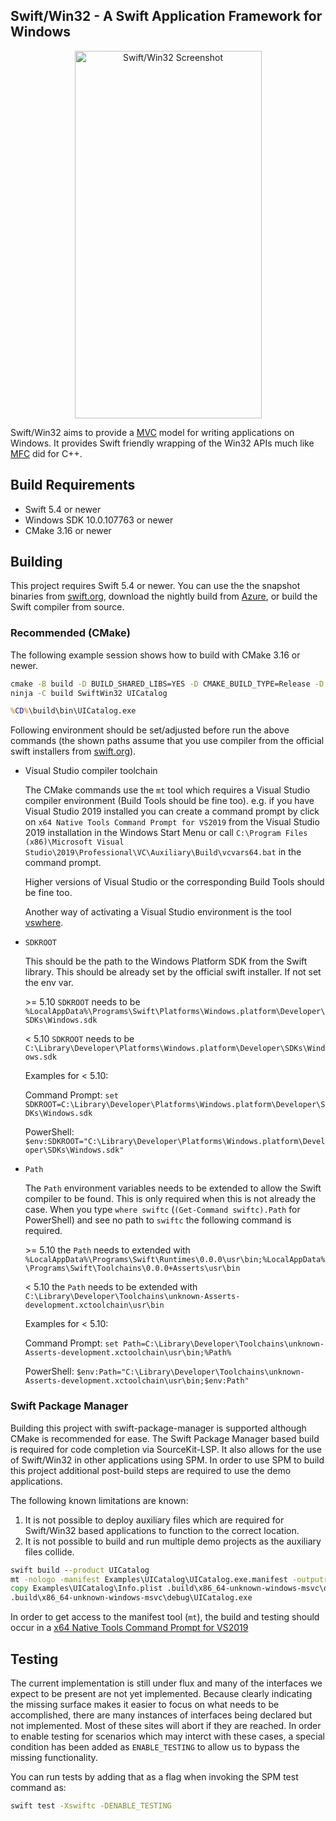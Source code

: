 Swift/Win32 - A Swift Application Framework for Windows
-------------------------------------------------------

<p align="center">
  <img alt="Swift/Win32 Screenshot" src="Documentation/Images/screenshot.png" width="299" height="588"/>
</p>

Swift/Win32 aims to provide a [MVC](https://en.wikipedia.org/wiki/Model%E2%80%93view%E2%80%93controller) model for writing applications on Windows.  It provides Swift friendly wrapping of the Win32 APIs much like [MFC](https://en.wikipedia.org/wiki/Microsoft_Foundation_Class_Library) did for C++.

## Build Requirements

- Swift 5.4 or newer
- Windows SDK 10.0.107763 or newer
- CMake 3.16 or newer

## Building

This project requires Swift 5.4 or newer. You can use the the snapshot binaries from [swift.org](https://swift.org/download/), download the nightly build from [Azure](https://dev.azure.com/compnerd/swift-build), or build the Swift compiler from source.

### Recommended (CMake)

The following example session shows how to build with CMake 3.16 or newer.

```cmd
cmake -B build -D BUILD_SHARED_LIBS=YES -D CMAKE_BUILD_TYPE=Release -D CMAKE_Swift_FLAGS="-sdk %SDKROOT%" -G Ninja -S .
ninja -C build SwiftWin32 UICatalog

%CD%\build\bin\UICatalog.exe
```

Following environment should be set/adjusted before run the above commands (the shown paths assume that you use compiler from the official swift installers from [swift.org](https://www.swift.org/download/)).

- Visual Studio compiler toolchain

  The CMake commands use the `mt` tool which requires a Visual Studio compiler environment (Build Tools should be fine too).
  e.g. if you have Visual Studio 2019 installed you can create a command prompt by click on `x64 Native Tools Command Prompt for VS2019` from the Visual Studio 2019 installation in the Windows Start Menu or call `C:\Program Files (x86)\Microsoft Visual Studio\2019\Professional\VC\Auxiliary\Build\vcvars64.bat` in the command prompt.
  
  Higher versions of Visual Studio or the corresponding Build Tools should be fine too.

  Another way of activating a Visual Studio environment is the tool [vswhere](https://github.com/microsoft/vswhere).

- `SDKROOT`

  This should be the path to the Windows Platform SDK from the Swift library. This should be already set by the official swift installer. If not set the env var.

  \>= 5.10 `SDKROOT` needs to be `%LocalAppData%\Programs\Swift\Platforms\Windows.platform\Developer\SDKs\Windows.sdk`

  < 5.10 `SDKROOT` needs to be `C:\Library\Developer\Platforms\Windows.platform\Developer\SDKs\Windows.sdk`

  Examples for < 5.10:

  Command Prompt: `set SDKROOT=C:\Library\Developer\Platforms\Windows.platform\Developer\SDKs\Windows.sdk`

  PowerShell: `$env:SDKROOT="C:\Library\Developer\Platforms\Windows.platform\Developer\SDKs\Windows.sdk"`

- `Path`

  The `Path` environment variables needs to be extended to allow the Swift compiler to be found.
  This is only required when this is not already the case.
  When you type `where swiftc` (`(Get-Command swiftc).Path` for PowerShell) and see no path to `swiftc` the following command is required.

  \>= 5.10 the `Path` needs to extended with `%LocalAppData%\Programs\Swift\Runtimes\0.0.0\usr\bin;%LocalAppData%\Programs\Swift\Toolchains\0.0.0+Asserts\usr\bin`

  < 5.10 the `Path` needs to be extended with `C:\Library\Developer\Toolchains\unknown-Asserts-development.xctoolchain\usr\bin`

  Examples for < 5.10:

  Command Prompt: `set Path=C:\Library\Developer\Toolchains\unknown-Asserts-development.xctoolchain\usr\bin;%Path%`

  PowerShell: `$env:Path="C:\Library\Developer\Toolchains\unknown-Asserts-development.xctoolchain\usr\bin;$env:Path"`



### Swift Package Manager

Building this project with swift-package-manager is supported although CMake is recommended for ease.  The Swift Package Manager based build is required for code completion via SourceKit-LSP.  It also allows for the use of Swift/Win32 in other applications using SPM.  In order to use SPM to build this project additional post-build steps are required to use the demo applications.

The following known limitations are known:

1. It is not possible to deploy auxiliary files which are required for Swift/Win32 based applications to function to the correct location.
2. It is not possible to build and run multiple demo projects as the auxiliary files collide.

```cmd
swift build --product UICatalog
mt -nologo -manifest Examples\UICatalog\UICatalog.exe.manifest -outputresource:.build\x86_64-unknown-windows-msvc\debug\UICatalog.exe
copy Examples\UICatalog\Info.plist .build\x86_64-unknown-windows-msvc\debug\
.build\x86_64-unknown-windows-msvc\debug\UICatalog.exe
```

In order to get access to the manifest tool (`mt`), the build and testing should occur in a [x64 Native Tools Command Prompt for VS2019](https://docs.microsoft.com/en-us/cpp/build/how-to-enable-a-64-bit-visual-cpp-toolset-on-the-command-line?view=msvc-160)

## Testing

The current implementation is still under flux and many of the interfaces we expect to be present are not yet implemented.  Because clearly indicating the missing surface makes it easier to focus on what needs to be accomplished, there are many instances of interfaces being declared but not implemented.  Most of these sites will abort if they are reached.  In order to enable testing for scenarios which may interct with these cases, a special condition has been added as `ENABLE_TESTING` to allow us to bypass the missing functionality.

You can run tests by adding that as a flag when invoking the SPM test command as:

```cmd
swift test -Xswiftc -DENABLE_TESTING
```
